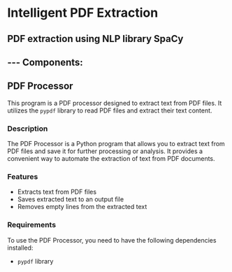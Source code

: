 # Intelligent PDF Extraction
## PDF extraction using NLP library SpaCy

## --- Components:
## PDF Processor

This program is a PDF processor designed to extract text from PDF files. It utilizes the `pypdf` library to read PDF files and extract their text content.

### Description

The PDF Processor is a Python program that allows you to extract text from PDF files and save it for further processing or analysis. It provides a convenient way to automate the extraction of text from PDF documents.

### Features

- Extracts text from PDF files
- Saves extracted text to an output file
- Removes empty lines from the extracted text

### Requirements

To use the PDF Processor, you need to have the following dependencies installed:

- `pypdf` library
